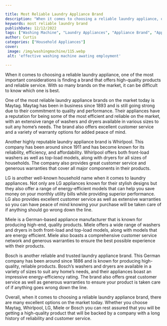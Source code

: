 ```yaml
---

title: Most Reliable Laundry Appliance Brand
description: "When it comes to choosing a reliable laundry appliance, one of the most important considerations is finding a brand that offers hi...check it out to learn"
keywords: most reliable laundry brand
publishDate: 12/12/2022
tags: ["Washing Machine", "Laundry Appliances", "Appliance Brand", "Appliance Guide", "Appliance Reviews"]
author: Curtis
categories: ["Household Appliances"]
cover: 
 image: /img/washingmachine/115.webp
 alt: 'effective washing machine awating employment'

---
```


When it comes to choosing a reliable laundry appliance, one of the most important considerations is finding a brand that offers high-quality products and reliable service. With so many brands on the market, it can be difficult to know which one is best.

One of the most reliable laundry appliance brands on the market today is Maytag. Maytag has been in business since 1893 and is still going strong due to their commitment to quality and performance. Their appliances have a reputation for being some of the most efficient and reliable on the market, with an extensive range of washers and dryers available in various sizes to suit any home’s needs. The brand also offers excellent customer service and a variety of warranty options for added peace of mind.

Another highly reputable laundry appliance brand is Whirlpool. This company has been around since 1911 and has become known for its reliability, efficiency, and affordability. Whirlpool offers both front-load washers as well as top-load models, along with dryers for all sizes of households. The company also provides great customer service and generous warranties that cover all major components in their products.

LG is another well-known household name when it comes to laundry appliances. Not only are LG appliances known for their stylish designs but they also offer a range of energy-efficient models that can help you save money on your monthly utility bills while providing superior performance. LG also provides excellent customer service as well as extensive warranties so you can have peace of mind knowing your purchase will be taken care of if anything should go wrong down the line. 

Miele is a German-based appliance manufacturer that is known for producing high-end, quality products. Miele offers a wide range of washers and dryers in both front-load and top-load models, along with models that are energy efficient. Miele also boasts a comprehensive customer service network and generous warranties to ensure the best possible experience with their products.

Bosch is another reliable and trusted laundry appliance brand. This German company has been around since 1886 and is known for producing high-quality, reliable products. Bosch’s washers and dryers are available in a variety of sizes to suit any home’s needs, and their appliances boast an impressive energy-efficiency rating. The brand also offers great customer service as well as generous warranties to ensure your product is taken care of if anything goes wrong down the line.

Overall, when it comes to choosing a reliable laundry appliance brand, there are many excellent options on the market today. Whether you choose Maytag, Whirlpool, LG, Miele or Bosch you can rest assured that you will be getting a high-quality product that will be backed by a company with a long history of reliability and customer service.
